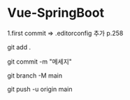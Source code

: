# Vue-SpringBoot
1.first commit => .editorconfig 추가 p.258



git add .

git commit -m "메세지"

git branch -M main

git push -u origin main
